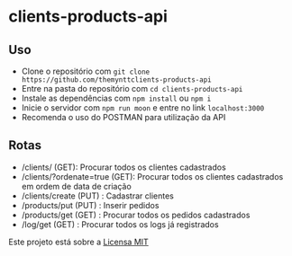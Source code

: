 # clients-products-api

## Uso
- Clone o repositório com ```git clone https://github.com/themynttclients-products-api```
- Entre na pasta do repositório com ```cd clients-products-api```
- Instale as dependências com ```npm install``` ou ```npm i```
- Inicie o servidor com ```npm run moon``` e entre no link ```localhost:3000```
- Recomenda o uso do POSTMAN para utilização da API

## Rotas
- /clients/ (GET): Procurar todos os clientes cadastrados
- /clients/?ordenate=true (GET): Procurar todos os clientes cadastrados em ordem de data de criação
- /clients/create (PUT) : Cadastrar clientes 
- /products/put (PUT) : Inserir pedidos
- /products/get (GET) : Procurar todos os pedidos cadastrados
- /log/get (GET) : Procurar todos os logs já registrados

Este projeto está sobre a [Licensa MIT](./LICENSE)